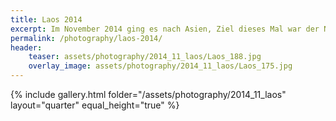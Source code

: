 ```yaml
---
title: Laos 2014
excerpt: Im November 2014 ging es nach Asien, Ziel dieses Mal war der Norden Thailands und Laos. Beides auf jeden Fall landschaftlich sehr sehenswert.
permalink: /photography/laos-2014/
header:
    teaser: assets/photography/2014_11_laos/Laos_188.jpg
    overlay_image: assets/photography/2014_11_laos/Laos_175.jpg
---
```


{% include gallery.html folder="/assets/photography/2014_11_laos" layout="quarter" equal_height="true" %}
